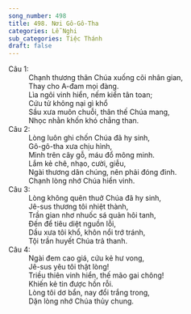 ```yaml
---
song_number: 498
title: 498. Nơi Gô-Gô-Tha
categories: Lễ Nghi
sub_categories: Tiệc Thánh
draft: false
---
```

<dl><dt>Câu 1:</dt><dd data-verse="1">Chạnh thương thân Chúa xuống cõi nhân gian, <br/>Thay cho A-đam mọi đàng. <br/>Lìa ngôi vinh hiển, nếm kiển tân toan; <br/>Cứu tử không nại gì khổ <br/>Sầu xưa muôn chuỗi, thân thế Chúa mang, <br/>Nhọc nhằn khốn khó chẳng than. </dd><dt>Câu 2:</dt><dd data-verse="2">Lòng luôn ghi chốn Chúa đã hy sinh, <br/>Gô-gô-tha xưa chịu hình, <br/>Mình trên cây gỗ, máu đổ mông minh. <br/>Lắm kẻ chê, nhạo, cười, giễu, <br/>Ngài thương dân chúng, nên phải đóng đinh. <br/>Chạnh lòng nhớ Chúa hiển vinh. </dd><dt>Câu 3:</dt><dd data-verse="3">Lòng không quên thuở Chúa đã hy sinh, <br/>Jê-sus thương tôi nhiệt thành, <br/>Trần gian nhơ nhuốc sá quản hôi tanh, <br/>Đến để tiêu diệt nguồn lỗi, <br/>Dầu xưa tôi khổ, khôn nổi trớ tránh, <br/>Tội trần huyết Chúa trả thanh. </dd><dt>Câu 4:</dt><dd data-verse="4">Ngài đem cao giá, cứu kẻ hư vong, <br/>Jê-sus yêu tôi thật lòng! <br/>Triều thiên vinh hiển, thế mão gai chông! <br/>Khiến kẻ tin được hồn rỗi. <br/>Lòng tôi dơ bẩn, nay đổi trắng trong, <br/>Dặn lòng nhớ Chúa thủy chung. </dd></dl>